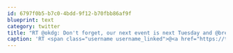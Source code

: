 ```yaml
---
id: 6797f0b5-b7c0-4bdd-9f12-b70fbb86af9f
blueprint: text
category: twitter
title: "RT @okdg: Don't forget, our next event is next Tuesday and @brettlaforge and @yetifarm are going to rock the house. RSVP: http://t.co/EW ..."
caption: 'RT <span class="username username_linked">@<a href="https://twitter.com/okdg" title="OKDG">okdg</a></span>: Don''t forget, our next event is next Tuesday and <span class="username username_linked">@<a href="https://twitter.com/brettlaforge" title="Brett LaForge">brettlaforge</a></span> and <span class="username username_linked">@<a href="https://twitter.com/yetifarm" title="Yeti Farm Animation">yetifarm</a></span> are going to rock the house. RSVP: http://t.co/EW ...'
---
```

